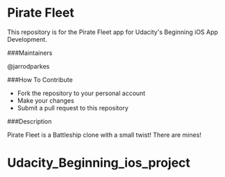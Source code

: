 # Pirate Fleet

This repository is for the Pirate Fleet app for Udacity's Beginning iOS App Development.

###Maintainers

@jarrodparkes

###How To Contribute

- Fork the repository to your personal account
- Make your changes
- Submit a pull request to this repository

###Description

Pirate Fleet is a Battleship clone with a small twist! There are mines!
# Udacity_Beginning_ios_project
